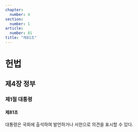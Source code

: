 ```yaml
---
chapter:
  number: 4
section:
  number: 1
article:
  number: 81
title: "제81조"
---
```

# 헌법

## 제4장 정부

### 제1절 대통령

#### 제81조

대통령은 국회에 출석하여 발언하거나 서한으로 의견을 표시할 수 있다.

